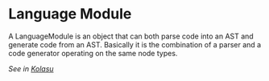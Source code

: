 # Language Module

A LanguageModule is an object that can both parse code into an AST and generate code from an AST.
Basically it is the combination of a parser and a code generator operating on the same node types.

_See in [Kolasu](https://github.com/Strumenta/kolasu/blob/master/core/src/main/kotlin/com/strumenta/kolasu/language/LanguageModule.kt)_
